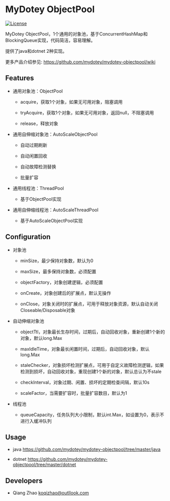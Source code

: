 # MyDotey ObjectPool

[![License](https://img.shields.io/badge/License-Apache%202.0-blue.svg)](https://opensource.org/licenses/Apache-2.0)

MyDotey ObjectPool，1个通用的对象池，基于ConcurrentHashMap和BlockingQueue实现，代码简洁，容易理解。

提供了java和dotnet 2种实现。

更多产品介绍参见: https://github.com/mydotey/mydotey-objectpool/wiki

## Features
* 通用对象池：ObjectPool
  * acquire，获取1个对象，如果无可用对象，阻塞调用

  * tryAcquire，获取1个对象，如果无可用对象，返回null，不阻塞调用

  * release，释放对象

* 通用自伸缩对象池：AutoScaleObjectPool
  * 自动过期刷新

  * 自动闲置回收

  * 自动故障检测替换

  * 批量扩容

* 通用线程池：ThreadPool
  * 基于ObjectPool实现

* 通用自伸缩线程池：AutoScaleThreadPool
  * 基于AutoScaleObjectPool实现

## Configuration
* 对象池
  * minSize，最少保持对象数，默认为0

  * maxSize，最多保持对象数，必须配置

  * objectFactory，对象创建逻辑，必须配置

  * onCreate，对象创建后的扩展点，默认无操作

  * onClose，对象关闭时的扩展点，可用于释放对象资源，默认自动关闭Closeable/Disposable对象

* 自动伸缩对象池

  * objectTtl，对象最长生存时间，过期后，自动回收对象，重新创建1个新的对象，默认long.Max

  * maxIdleTime，对象最长闲置时间，过期后，自动回收对象，默认long.Max

  * staleChecker，对象损坏检测扩展点，可用于自定义故障检测逻辑，如果检测到损坏，自动回收对象，重现创建1个新的对象，默认总认为不stale

  * checkInterval，对象过期、闲置、损坏的定期检查间隔，默认10s

  * scaleFactor，当需要扩容时，批量扩容数目，默认为1

* 线程池
  * queueCapacity，任务队列大小限制，默认int.Max，如设置为0，表示不进行入缓冲队列

## Usage
* java
https://github.com/mydotey/mydotey-objectpool/tree/master/java

* dotnet
https://github.com/mydotey/mydotey-objectpool/tree/master/dotnet

## Developers
* Qiang Zhao <koqizhao@outllook.com>

